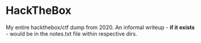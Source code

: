 # HackTheBox
My entire hackthebox/ctf dump from 2020.
An informal writeup - __if it exists__ - would be in the notes.txt file within respective dirs.
